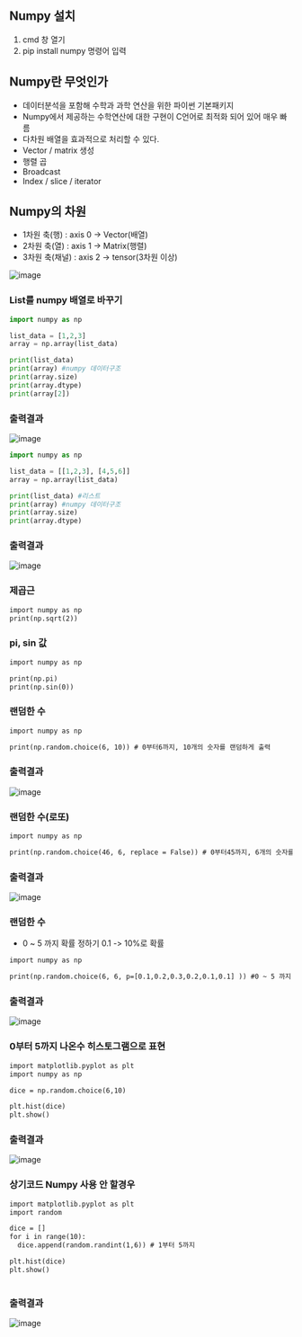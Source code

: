 ## Numpy 설치
1. cmd 창 열기
2. pip install numpy 명령어 입력

## Numpy란 무엇인가
- 데이터분석을 포함해 수학과 과학 연산을 위한 파이썬 기본패키지
- Numpy에서 제공하는 수학연산에 대한 구현이 C언어로 최적화 되어 있어 매우 빠름
- 다차원 배열을 효과적으로 처리할 수 있다.
- Vector / matrix 생성
- 행렬 곱
- Broadcast
- Index / slice / iterator

## Numpy의 차원
- 1차원 축(행) : axis 0 -> Vector(배열)
- 2차원 축(열) : axis 1 -> Matrix(행렬)
- 3차원 축(채널) : axis 2 -> tensor(3차원 이상)

![image](https://user-images.githubusercontent.com/82345970/165911830-0b7b3d85-4fdf-41e8-8060-7bf5c4386bc9.png)

### List를 numpy 배열로 바꾸기
```py
import numpy as np

list_data = [1,2,3]
array = np.array(list_data)

print(list_data)
print(array) #numpy 데이터구조
print(array.size)
print(array.dtype)
print(array[2])
```

### 출력결과
![image](https://user-images.githubusercontent.com/82345970/165912986-c164b3d2-c095-40ba-83e1-5a4a4cf56999.png)

```py
import numpy as np

list_data = [[1,2,3], [4,5,6]]
array = np.array(list_data)

print(list_data) #리스트
print(array) #numpy 데이터구조
print(array.size)
print(array.dtype)
```

### 출력결과
![image](https://user-images.githubusercontent.com/82345970/165913070-d71f8a01-f5b4-4340-aeba-2cb5ad33410d.png)

### 제곱근
```html
import numpy as np
print(np.sqrt(2))
```

### pi, sin 값
```html
import numpy as np

print(np.pi)
print(np.sin(0))
```

### 랜덤한 수
```html
import numpy as np

print(np.random.choice(6, 10)) # 0부터6까지, 10개의 숫자를 랜덤하게 출력
```

### 출력결과
![image](https://user-images.githubusercontent.com/82345970/166197661-c61ad710-67cc-4096-a01c-41cbc8629ca6.png)

### 랜덤한 수(로또)
```html
import numpy as np

print(np.random.choice(46, 6, replace = False)) # 0부터45까지, 6개의 숫자를 랜덤하게 출력, replace = False 중복방지


```

### 출력결과
![image](https://user-images.githubusercontent.com/82345970/166197890-542a22ae-c6d1-423e-90b5-715a8dd129c1.png)

### 랜덤한 수
- 0 ~ 5 까지 확률 정하기 0.1 -> 10%로 확률
```html
import numpy as np

print(np.random.choice(6, 6, p=[0.1,0.2,0.3,0.2,0.1,0.1] )) #0 ~ 5 까지 확률 정하기 0.1 -> 10%로 확률
```

### 출력결과
![image](https://user-images.githubusercontent.com/82345970/166198263-647be50a-3821-47d5-bb4b-d1a440c0ee11.png)

###  0부터 5까지 나온수 히스토그램으로 표현
```html
import matplotlib.pyplot as plt
import numpy as np

dice = np.random.choice(6,10)

plt.hist(dice)
plt.show()
```

### 출력결과
![image](https://user-images.githubusercontent.com/82345970/166198634-b01a7473-7e05-4f21-bb41-d137f1e62b2c.png)

### 상기코드 Numpy 사용 안 할경우
```html
import matplotlib.pyplot as plt
import random

dice = []
for i in range(10):
  dice.append(random.randint(1,6)) # 1부터 5까지

plt.hist(dice)
plt.show()
  
```

### 출력결과
![image](https://user-images.githubusercontent.com/82345970/166198896-07eeda7b-4bae-4094-91fb-bc1b0b5ac3b7.png)




